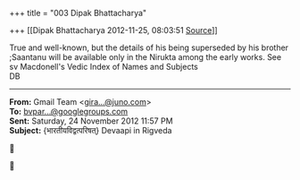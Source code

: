 +++
title = "003 Dipak Bhattacharya"

+++
[[Dipak Bhattacharya	2012-11-25, 08:03:51 [Source](https://groups.google.com/g/bvparishat/c/e2T6n83AyX0)]]



True and well-known, but the details of his being superseded by his brother ;Saantanu will be available only in the Nirukta among the early works. See sv Macdonell's Vedic Index of Names and Subjects  
DB  
  

  

  

------------------------------------------------------------------------

**From:** Gmail Team \<[gira...@juno.com]()\>  
**To:** [bvpar...@googlegroups.com]()  
**Sent:** Saturday, 24 November 2012 11:57 PM  
**Subject:** {भारतीयविद्वत्परिषत्} Devaapi in Rigveda  

  






